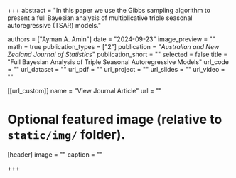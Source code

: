 +++
abstract = "In this paper we use the Gibbs sampling algorithm to present a full Bayesian analysis of multiplicative triple seasonal autoregressive (TSAR) models."

authors = ["Ayman A. Amin"]
date = "2024-09-23"
image_preview = ""
math = true
publication_types = ["2"]
publication = "*Australian and New Zealand Journal of Statistics*"
publication_short = ""
selected = false
title = "Full Bayesian Analysis of Triple Seasonal Autoregressive Models"
url_code = ""
url_dataset = ""
url_pdf = ""
url_project = ""
url_slides = ""
url_video = ""

[[url_custom]]
name = "View Journal Article"
url = ""

# Optional featured image (relative to `static/img/` folder).
[header]
image = ""
caption = ""

+++
